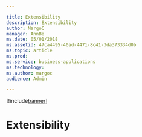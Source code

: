 ```yaml
---

title: Extensibility
description: Extensibility
author: MargoC
manager: AnnBe
ms.date: 05/01/2018
ms.assetid: 47ca4495-40ad-4471-8c41-3da373334d0b
ms.topic: article
ms.prod: 
ms.service: business-applications
ms.technology: 
ms.author: margoc
audience: Admin

---
```


[!include[banner](../../../../includes/banner.md)]

#  Extensibility



